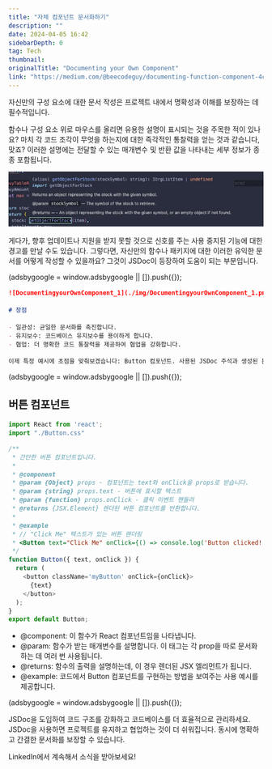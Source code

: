 ```yaml
---
title: "자체 컴포넌트 문서화하기"
description: ""
date: 2024-04-05 16:42
sidebarDepth: 0
tag: Tech
thumbnail: 
originalTitle: "Documenting your Own Component"
link: "https://medium.com/@beecodeguy/documenting-function-component-4c6088dba7d9"
---
```



자신만의 구성 요소에 대한 문서 작성은 프로젝트 내에서 명확성과 이해를 보장하는 데 필수적입니다.

함수나 구성 요소 위로 마우스를 올리면 유용한 설명이 표시되는 것을 주목한 적이 있나요? 마치 각 코드 조각이 무엇을 하는지에 대한 즉각적인 통찰력을 얻는 것과 같습니다, 맞죠? 이러한 설명에는 전달할 수 있는 매개변수 및 반환 값을 나타내는 세부 정보가 종종 포함됩니다.

![image](./img/DocumentingyourOwnComponent_0.png)

게다가, 향후 업데이트나 지원을 받지 못할 것으로 신호를 주는 사용 중지된 기능에 대한 경고를 만날 수도 있습니다. 그렇다면, 자신만의 함수나 패키지에 대한 이러한 유익한 문서를 어떻게 작성할 수 있을까요? 그것이 JSDoc이 등장하여 도움이 되는 부분입니다.

<!-- ui-log 수평형 -->
<ins class="adsbygoogle"
  style="display:block"
  data-ad-client="ca-pub-4877378276818686"
  data-ad-slot="9743150776"
  data-ad-format="auto"
  data-full-width-responsive="true"></ins>
<component is="script">
(adsbygoogle = window.adsbygoogle || []).push({});
</component>

```markdown
![DocumentingyourOwnComponent_1](./img/DocumentingyourOwnComponent_1.png)

# 장점

- 일관성: 균일한 문서화를 촉진합니다.
- 유지보수: 코드베이스 유지보수를 용이하게 합니다.
- 협업: 더 명확한 코드 통찰력을 제공하여 협업을 강화합니다.

이제 특정 예시에 초점을 맞춰보겠습니다: Button 컴포넌트. 사용된 JSDoc 주석과 생성된 문서의 세부 사항을 살펴봅시다.
```

<!-- ui-log 수평형 -->
<ins class="adsbygoogle"
  style="display:block"
  data-ad-client="ca-pub-4877378276818686"
  data-ad-slot="9743150776"
  data-ad-format="auto"
  data-full-width-responsive="true"></ins>
<component is="script">
(adsbygoogle = window.adsbygoogle || []).push({});
</component>

## 버튼 컴포넌트

```js
import React from 'react';
import "./Button.css"
```

```js
/**
 * 간단한 버튼 컴포넌트입니다.
 *
 * @component
 * @param {Object} props - 컴포넌트는 text와 onClick을 props로 받습니다.
 * @param {string} props.text - 버튼에 표시할 텍스트
 * @param {function} props.onClick - 클릭 이벤트 핸들러
 * @returns {JSX.Element} 렌더된 버튼 컴포넌트를 반환합니다.
 *
 * @example
 * // "Click Me" 텍스트가 있는 버튼 렌더링
 * <Button text="Click Me" onClick={() => console.log('Button clicked!')} />
 */
function Button({ text, onClick }) {
  return (
    <button className='myButton' onClick={onClick}>
      {text}
    </button>
  );
}
export default Button;
```

- @component: 이 함수가 React 컴포넌트임을 나타냅니다.
- @param: 함수가 받는 매개변수를 설명합니다. 이 태그는 각 prop을 따로 문서화하는 데 여러 번 사용됩니다.
- @returns: 함수의 출력을 설명하는데, 이 경우 렌더된 JSX 엘리먼트가 됩니다.
- @example: 코드에서 Button 컴포넌트를 구현하는 방법을 보여주는 사용 예시를 제공합니다.

<!-- ui-log 수평형 -->
<ins class="adsbygoogle"
  style="display:block"
  data-ad-client="ca-pub-4877378276818686"
  data-ad-slot="9743150776"
  data-ad-format="auto"
  data-full-width-responsive="true"></ins>
<component is="script">
(adsbygoogle = window.adsbygoogle || []).push({});
</component>

JSDoc을 도입하여 코드 구조를 강화하고 코드베이스를 더 효율적으로 관리하세요. JSDoc을 사용하면 프로젝트를 유지하고 협업하는 것이 더 쉬워집니다. 동시에 명확하고 간결한 문서화를 보장할 수 있습니다.

LinkedIn에서 계속해서 소식을 받아보세요!